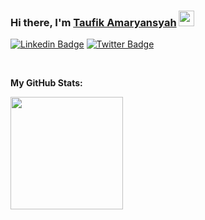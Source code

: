 ### Hi there, I'm <a href="https://github.com/amary21/" target="_blank">Taufik Amaryansyah</a> <img src="https://media.giphy.com/media/hvRJCLFzcasrR4ia7z/giphy.gif" width="25px">

[![Linkedin Badge](https://img.shields.io/badge/-LinkedIn-0e76a8?style=flat-square&logo=Linkedin&logoColor=white)](https://www.linkedin.com/in/amary21/)
[![Twitter Badge](https://img.shields.io/badge/-Twitter-00acee?style=flat-square&logo=Twitter&logoColor=white)](https://twitter.com/TaufikAmary)

</br>

**My GitHub Stats:**

<p>
  <img height="180em" src="https://github-readme-stats.vercel.app/api?username=amary21&show_icons=true&hide_border=true&&count_private=true&include_all_commits=true" />
</p>




